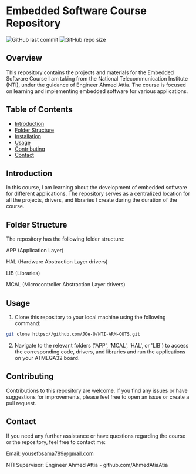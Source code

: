 # Embedded Software Course Repository

![GitHub last commit](https://img.shields.io/github/last-commit/JOe-O/NTI-ARM-COTS)
![GitHub repo size](https://img.shields.io/github/repo-size/JOe-O/NTI-ARM-COTS)

## Overview

This repository contains the projects and materials for the Embedded Software Course I am taking from the National Telecommunication Institute (NTI), under the guidance of Engineer Ahmed Attia. The course is focused on learning and implementing embedded software for various applications.

## Table of Contents

- [Introduction](#introduction)
- [Folder Structure](#folder-structure)
- [Installation](#installation)
- [Usage](#usage)
- [Contributing](#contributing)
- [Contact](#contact)

## Introduction

In this course, I am learning about the development of embedded software for different applications. The repository serves as a centralized location for all the projects, drivers, and libraries I create during the duration of the course.

## Folder Structure

The repository has the following folder structure:

APP (Application Layer)

HAL (Hardware Abstraction Layer drivers)

LIB (Libraries)

MCAL (Microcontroller Abstraction Layer drivers)


## Usage

1. Clone this repository to your local machine using the following command:

```bash
git clone https://github.com/JOe-O/NTI-ARM-COTS.git
```
2. Navigate to the relevant folders ('APP', 'MCAL', 'HAL', or 'LIB') to access the corresponding code, drivers, and libraries  and run the applications on your ATMEGA32 board.

## Contributing
Contributions to this repository are welcome. If you find any issues or have suggestions for improvements, please feel free to open an issue or create a pull request.

## Contact
If you need any further assistance or have questions regarding the course or the repository, feel free to contact me:

Email: yousefosama789@gmail.com

NTI Supervisor: Engineer Ahmed Attia - github.com/AhmedAtiaAtia
